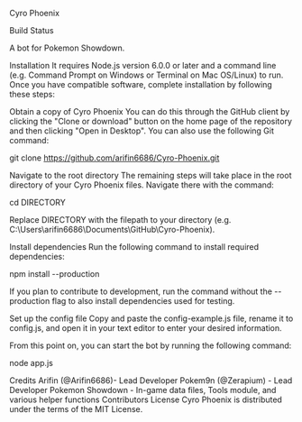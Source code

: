 Cyro Phoenix

Build Status

A bot for Pokemon Showdown.

Installation
It requires Node.js version 6.0.0 or later and a command line (e.g. Command Prompt on Windows or Terminal on Mac OS/Linux) to run. Once you have compatible software, complete installation by following these steps:

Obtain a copy of Cyro Phoenix
You can do this through the GitHub client by clicking the "Clone or download" button on the home page of the repository and then clicking "Open in Desktop". You can also use the following Git command:

git clone https://github.com/arifin6686/Cyro-Phoenix.git

Navigate to the root directory
The remaining steps will take place in the root directory of your Cyro Phoenix files. Navigate there with the command:

cd DIRECTORY

Replace DIRECTORY with the filepath to your directory (e.g. C:\Users\arifin6686\Documents\GitHub\Cyro-Phoenix).

Install dependencies
Run the following command to install required dependencies:

npm install --production

If you plan to contribute to development, run the command without the --production flag to also install dependencies used for testing.

Set up the config file
Copy and paste the config-example.js file, rename it to config.js, and open it in your text editor to enter your desired information.

From this point on, you can start the bot by running the following command:

node app.js

Credits
Arifin (@Arifin6686)- Lead Developer
Pokem9n (@Zerapium) - Lead Developer
Pokemon Showdown - In-game data files, Tools module, and various helper functions
Contributors
License
Cyro Phoenix is distributed under the terms of the MIT License.